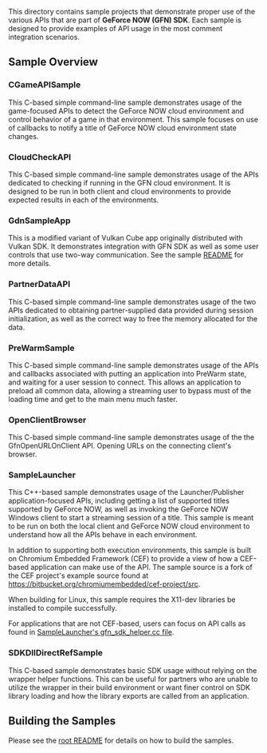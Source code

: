 This directory contains sample projects that demonstrate proper use of the various APIs that are part of **GeForce NOW (GFN) SDK**.
Each sample is designed to provide examples of API usage in the most comment integration scenarios.

## Sample Overview

### CGameAPISample
This C-based simple command-line sample demonstrates usage of the game-focused APIs to detect the GeForce NOW cloud environment and control behavior of a game in that environment. This sample focuses on use of callbacks to notify a title of GeForce NOW cloud environment state changes.

### CloudCheckAPI
This C-based simple command-line sample demonstrates usage of the APIs dedicated to checking if running in the GFN cloud environment. It is designed to be run in both client and cloud environments to provide expected results in each of the environments.

### GdnSampleApp
This is a modified variant of Vulkan Cube app originally distributed with Vulkan SDK. It demonstrates integration with GFN SDK as well as some user controls that use two-way communication.
See the sample [README](./GdnSampleApp/README.md) for more details.

### PartnerDataAPI
This C-based simple command-line sample demonstrates usage of the two APIs dedicated to obtaining partner-supplied data provided during session initialization, as well as the correct way to free the memory allocated for the data.

### PreWarmSample
This C-based simple command-line sample demonstrates usage of the APIs and callbacks associated with putting an application into PreWarm state, and waiting for a user session to connect. This allows an application to preload all common data, allowing a streaming user to bypass must of the loading time and get to the main menu much faster.

### OpenClientBrowser
This C-based simple command-line sample demonstrates usage of the the GfnOpenURLOnClient API. Opening URLs on the connecting client's browser.


### SampleLauncher
This C++-based sample demonstrates usage of the Launcher/Publisher application-focused APIs, including getting a list of supported titles supported by GeForce NOW, as well as invoking the GeForce NOW Windows client to start a streaming session of a title. This sample is meant to be run on both the local client and GeForce NOW cloud environment to understand how all the APIs behave in each environment.
   
In addition to supporting both execution environments, this sample is built on Chromium Embedded Framework (CEF) to provide a view of how a CEF-based application can make use of the API. The sample source is a fork of the CEF project's example source found at https://bitbucket.org/chromiumembedded/cef-project/src.

When building for Linux, this sample requires the X11-dev libraries be installed to compile successfully.
    
For applications that are not CEF-based, users can focus on API calls as found in [SampleLauncher's gfn_sdk_helper.cc file](./SampleLauncher/src/gfn_sdk_demo/gfn_sdk_helper.cc).

### SDKDllDirectRefSample

This C-based sample demonstrates basic SDK usage without relying on the wrapper helper functions. This can be useful for partners who are unable to utilize the wrapper in their build environment or want finer control on SDK library loading and how the library exports are called from an application.

## Building the Samples

Please see the [root README](./README.md) for details on how to build the samples.